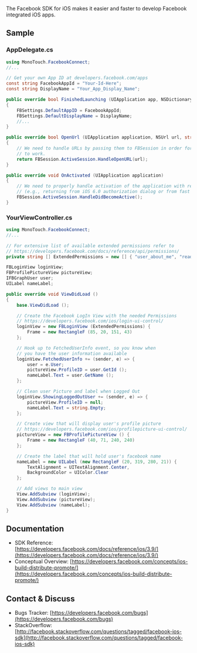 The Facebook SDK for iOS makes it easier and faster to develop Facebook integrated iOS apps.

## Sample

### AppDelegate.cs

```csharp
using MonoTouch.FacebookConnect;
//...

// Get your own App ID at developers.facebook.com/apps
const string FacebookAppId = "Your-Id-Here";
const string DisplayName = "Your_App_Display_Name";

public override bool FinishedLaunching (UIApplication app, NSDictionary options)
{
	FBSettings.DefaultAppID = FacebookAppId;
	FBSettings.DefaultDisplayName = DisplayName;
	//...
}

public override bool OpenUrl (UIApplication application, NSUrl url, string sourceApplication, NSObject annotation)
{
	// We need to handle URLs by passing them to FBSession in order for SSO authentication
	// to work.
	return FBSession.ActiveSession.HandleOpenURL(url);
}

public override void OnActivated (UIApplication application)
{
	// We need to properly handle activation of the application with regards to SSO
	// (e.g., returning from iOS 6.0 authorization dialog or from fast app switching).
	FBSession.ActiveSession.HandleDidBecomeActive();
}

```

### YourViewController.cs

```csharp
using MonoTouch.FacebookConnect;
//...

// For extensive list of available extended permissions refer to 
// https://developers.facebook.com/docs/reference/api/permissions/
private string [] ExtendedPermissions = new [] { "user_about_me", "read_stream"};

FBLoginView loginView;
FBProfilePictureView pictureView;
IFBGraphUser user;
UILabel nameLabel;

public override void ViewDidLoad ()
{
	base.ViewDidLoad ();

	// Create the Facebook LogIn View with the needed Permissions
	// https://developers.facebook.com/ios/login-ui-control/
	loginView = new FBLoginView (ExtendedPermissions) {
		Frame = new RectangleF (85, 20, 151, 43)
	};

	// Hook up to FetchedUserInfo event, so you know when
	// you have the user information available
	loginView.FetchedUserInfo += (sender, e) => {
		user = e.User;
		pictureView.ProfileID = user.GetId ();
		nameLabel.Text = user.GetName ();
	};

	// Clean user Picture and label when Logged Out
	loginView.ShowingLoggedOutUser += (sender, e) => {
		pictureView.ProfileID = null;
		nameLabel.Text = string.Empty;
	};

	// Create view that will display user's profile picture
	// https://developers.facebook.com/ios/profilepicture-ui-control/
	pictureView = new FBProfilePictureView () {
		Frame = new RectangleF (40, 71, 240, 240)
	};

	// Create the label that will hold user's facebook name
	nameLabel = new UILabel (new RectangleF (20, 319, 280, 21)) {
		TextAlignment = UITextAlignment.Center,
		BackgroundColor = UIColor.Clear
	};

	// Add views to main view
	View.AddSubview (loginView);
	View.AddSubview (pictureView);
	View.AddSubview (nameLabel);
}

```


## Documentation

* SDK Reference: [https://developers.facebook.com/docs/reference/ios/3.9/](https://developers.facebook.com/docs/reference/ios/3.9/)
* Conceptual Overview: [https://developers.facebook.com/concepts/ios-build-distribute-promote/](https://developers.facebook.com/concepts/ios-build-distribute-promote/)

## Contact & Discuss

* Bugs Tracker: [https://developers.facebook.com/bugs](https://developers.facebook.com/bugs)
* StackOverflow: [http://facebook.stackoverflow.com/questions/tagged/facebook-ios-sdk](http://facebook.stackoverflow.com/questions/tagged/facebook-ios-sdk)

